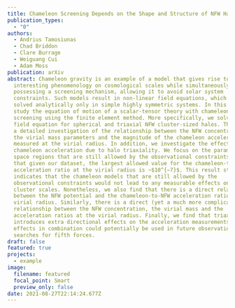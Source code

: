 ```yaml
---
title: Chameleon Screening Depends on the Shape and Structure of NFW Halos
publication_types:
  - "0"
authors:
  - Andrius Tamosiunas
  - Chad Briddon
  - Clare Burrage
  - Weiguang Cui
  - Adam Moss
publication: arXiv
abstract: Chameleon gravity is an example of a model that gives rise to
  interesting phenomenology on cosmological scales while simultaneously
  possessing a screening mechanism, allowing it to avoid solar system
  constraints. Such models result in non-linear field equations, which can be
  solved analytically only in simple highly symmetric systems. In this work we
  study the equation of motion of a scalar-tensor theory with chameleon
  screening using the finite element method. More specifically, we solve the
  field equation for spherical and triaxial NFW cluster-sized halos. This allows
  a detailed investigation of the relationship between the NFW concentration and
  the virial mass parameters and the magnitude of the chameleon acceleration, as
  measured at the virial radius. In addition, we investigate the effects on the
  chameleon acceleration due to halo triaxiality. We focus on the parameter
  space regions that are still allowed by the observational constraints. We find
  that given our dataset, the largest allowed value for the chameleon-to-NFW
  acceleration ratio at the virial radius is ∼$10^{−7}$. This result strongly
  indicates that the chameleon models that are still allowed by the
  observational constraints would not lead to any measurable effects on galaxy
  cluster scales. Nonetheless, we also find that there is a direct relationship
  between the NFW potential and the chameleon-to-NFW acceleration ratio at the
  virial radius. Similarly, there is a direct (yet a much more complicated)
  relationship between the NFW concentration, the virial mass and the
  acceleration ratios at the virial radius. Finally, we find that triaxiality
  introduces extra directional effects on the acceleration measurements. These
  effects in combination could potentially be used in future observational
  searches for fifth forces.
draft: false
featured: true
projects:
  - example
image:
  filename: featured
  focal_point: Smart
  preview_only: false
date: 2021-08-27T22:14:24.677Z
---
```

